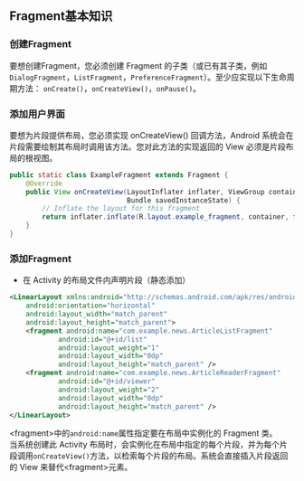 ## Fragment基本知识
### 创建Fragment
要想创建Fragment，您必须创建 Fragment 的子类（或已有其子类，例如`DialogFragment`，`ListFragment`，`PreferenceFragment`）。至少应实现以下生命周期方法：
`onCreate()`，`onCreateView()`，`onPause()`。
### 添加用户界面
要想为片段提供布局，您必须实现 onCreateView() 回调方法，Android 系统会在片段需要绘制其布局时调用该方法。您对此方法的实现返回的 View 必须是片段布局的根视图。
```java 
public static class ExampleFragment extends Fragment {
    @Override
    public View onCreateView(LayoutInflater inflater, ViewGroup container,
                             Bundle savedInstanceState) {
        // Inflate the layout for this fragment
        return inflater.inflate(R.layout.example_fragment, container, false);
    }
}
```
### 添加Fragment
* 在 Activity 的布局文件内声明片段（静态添加）
```xml
<LinearLayout xmlns:android="http://schemas.android.com/apk/res/android"
    android:orientation="horizontal"
    android:layout_width="match_parent"
    android:layout_height="match_parent">
    <fragment android:name="com.example.news.ArticleListFragment"
            android:id="@+id/list"
            android:layout_weight="1"
            android:layout_width="0dp"
            android:layout_height="match_parent" />
    <fragment android:name="com.example.news.ArticleReaderFragment"
            android:id="@+id/viewer"
            android:layout_weight="2"
            android:layout_width="0dp"
            android:layout_height="match_parent" />
</LinearLayout>
```
\<fragment\>中的`android:name`属性指定要在布局中实例化的 Fragment 类。<br>
当系统创建此 Activity 布局时，会实例化在布局中指定的每个片段，并为每个片段调用`onCreateView()`方法，以检索每个片段的布局。系统会直接插入片段返回的 View 来替代\<fragment\>元素。

